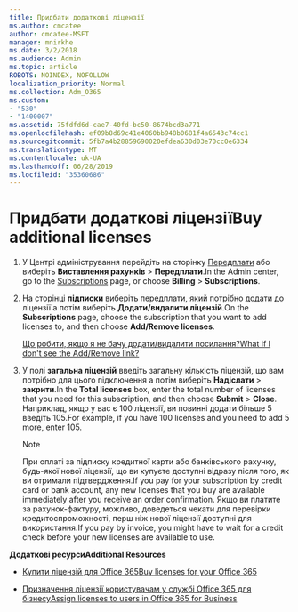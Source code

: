 ```yaml
---
title: Придбати додаткові ліцензії
ms.author: cmcatee
author: cmcatee-MSFT
manager: mnirkhe
ms.date: 3/2/2018
ms.audience: Admin
ms.topic: article
ROBOTS: NOINDEX, NOFOLLOW
localization_priority: Normal
ms.collection: Adm_O365
ms.custom:
- "530"
- "1400007"
ms.assetid: 75fdfd6d-cae7-40fd-bc50-8674bcd3a771
ms.openlocfilehash: ef09b8d69c41e4060bb948b0681f4a6543c74cc1
ms.sourcegitcommit: 5fb7a4b28859690020efdea630d03e70cc0e6334
ms.translationtype: MT
ms.contentlocale: uk-UA
ms.lasthandoff: 06/28/2019
ms.locfileid: "35360686"
---
```

# <a name="buy-additional-licenses"></a><span data-ttu-id="33887-102">Придбати додаткові ліцензії</span><span class="sxs-lookup"><span data-stu-id="33887-102">Buy additional licenses</span></span>

1. <span data-ttu-id="33887-103">У Центрі адміністрування перейдіть на сторінку [Передплати](https://go.microsoft.com/fwlink/p/?linkid=842054) або виберіть **Виставлення рахунків** \> **Передплати**.</span><span class="sxs-lookup"><span data-stu-id="33887-103">In the Admin center, go to the [Subscriptions](https://go.microsoft.com/fwlink/p/?linkid=842054) page, or choose **Billing** \> **Subscriptions**.</span></span>

2. <span data-ttu-id="33887-104">На сторінці **підписки** виберіть передплати, який потрібно додати до ліцензії а потім виберіть **Додати/видалити ліцензій**.</span><span class="sxs-lookup"><span data-stu-id="33887-104">On the **Subscriptions** page, choose the subscription that you want to add licenses to, and then choose **Add/Remove licenses**.</span></span>

    [<span data-ttu-id="33887-105">Що робити, якщо я не бачу додати/видалити посилання?</span><span class="sxs-lookup"><span data-stu-id="33887-105">What if I don't see the Add/Remove link?</span></span>](https://support.office.com/article/36081d8d-b3fa-4948-8c34-e217bba825e1#bkmk_no_link)

3. <span data-ttu-id="33887-106">У полі **загальна ліцензій** введіть загальну кількість ліцензій, що вам потрібно для цього підключення а потім виберіть **Надіслати** \> **закрити**.</span><span class="sxs-lookup"><span data-stu-id="33887-106">In the **Total licenses** box, enter the total number of licenses that you need for this subscription, and then choose **Submit** \> **Close**.</span></span> <span data-ttu-id="33887-107">Наприклад, якщо у вас є 100 ліцензії, ви повинні додати більше 5 введіть 105.</span><span class="sxs-lookup"><span data-stu-id="33887-107">For example, if you have 100 licenses and you need to add 5 more, enter 105.</span></span>

    > [!NOTE]
    > <span data-ttu-id="33887-108">При оплаті за підписку кредитної карти або банківського рахунку, будь-якої нової ліцензії, що ви купуєте доступні відразу після того, як ви отримали підтвердження.</span><span class="sxs-lookup"><span data-stu-id="33887-108">If you pay for your subscription by credit card or bank account, any new licenses that you buy are available immediately after you receive an order confirmation.</span></span> <span data-ttu-id="33887-109">Якщо ви платите за рахунок-фактуру, можливо, доведеться чекати для перевірки кредитоспроможності, перш ніж нової ліцензії доступні для використання.</span><span class="sxs-lookup"><span data-stu-id="33887-109">If you pay by invoice, you might have to wait for a credit check before your new licenses are available to use.</span></span>
  
 <span data-ttu-id="33887-110">**Додаткові ресурси**</span><span class="sxs-lookup"><span data-stu-id="33887-110">**Additional Resources**</span></span>
  
- [<span data-ttu-id="33887-111">Купити ліцензій для Office 365</span><span class="sxs-lookup"><span data-stu-id="33887-111">Buy licenses for your Office 365</span></span>](https://support.office.com/article/36081d8d-b3fa-4948-8c34-e217bba825e1)

- [<span data-ttu-id="33887-112">Призначення ліцензії користувачам у службі Office 365 для бізнесу</span><span class="sxs-lookup"><span data-stu-id="33887-112">Assign licenses to users in Office 365 for Business</span></span>](https://support.office.com/article/997596b5-4173-4627-b915-36abac6786dc)

